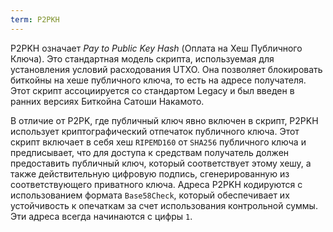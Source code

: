 ```yaml
---
term: P2PKH
---
```


P2PKH означает *Pay to Public Key Hash* (Оплата на Хеш Публичного Ключа). Это стандартная модель скрипта, используемая для установления условий расходования UTXO. Она позволяет блокировать биткойны на хеше публичного ключа, то есть на адресе получателя. Этот скрипт ассоциируется со стандартом Legacy и был введен в ранних версиях Биткойна Сатоши Накамото.

В отличие от P2PK, где публичный ключ явно включен в скрипт, P2PKH использует криптографический отпечаток публичного ключа. Этот скрипт включает в себя хеш `RIPEMD160` от `SHA256` публичного ключа и предписывает, что для доступа к средствам получатель должен предоставить публичный ключ, который соответствует этому хешу, а также действительную цифровую подпись, сгенерированную из соответствующего приватного ключа. Адреса P2PKH кодируются с использованием формата `Base58Check`, который обеспечивает их устойчивость к опечаткам за счет использования контрольной суммы. Эти адреса всегда начинаются с цифры `1`.